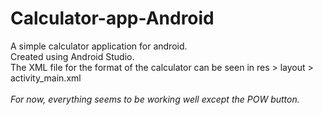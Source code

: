 # Calculator-app-Android
<html>
A simple calculator application for android. <br> Created using Android Studio. <br>The XML file for the format of the calculator can be seen in res > layout > activity_main.xml <br> <br>
<i>For now, everything seems to be working well except the POW button.</i>
</html>
